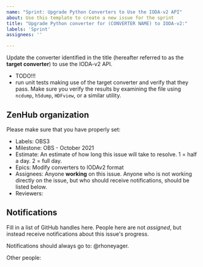 ```yaml
---
name: "Sprint: Upgrade Python Converters to Use the IODA-v2 API"
about: Use this template to create a new issue for the sprint
title: "Upgrade Python converter for (CONVERTER NAME) to IODA-v2:"
labels: 'Sprint'
assignees: ''

---
```


Update the converter identified in the title (hereafter referred to as the **target converter**) to use the IODA-v2 API.

- TODO!!!
- run unit tests making use of the target converter and verify that they pass. Make sure you verify the results by examining the file using ```ncdump```, ```h5dump```, ```HDFview```, or a similar utility.


## ZenHub organization

Please make sure that you have properly set:
- Labels: OBS3
- Milestone: OBS - October 2021
- Estimate: An estimate of how long this issue will take to resolve. 1 = half a day. 2 = full day.
- Epics: Modify converters to IODAv2 format
- Assignees: Anyone **working** on this issue. Anyone who is not working directly on the issue, but
  who should receive notifications, should be listed below.
- Reviewers: 

## Notifications

Fill in a list of GitHub handles here. People here are not *assigned*, but instead receive notifications
about this issue's progress.

Notifications should always go to: @rhoneyager.

Other people:

